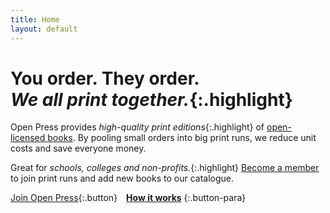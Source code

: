 ```yaml
---
title: Home
layout: default
---
```


# You order. They&nbsp;order.<br />*We all print together.*{:.highlight}

Open Press provides *high-quality print editions*{:.highlight} of [open-licensed books](http://en.wikipedia.org/wiki/Open_textbook). By pooling small orders into big print runs, we reduce unit costs and save everyone money.

Great for *schools, colleges and non-profits.*{:.highlight} [Become a member](/terms) to join print runs and add new books to our catalogue.

[Join Open Press](/terms){:.button}&emsp;[**How it works**](/about)
{:.button-para}
